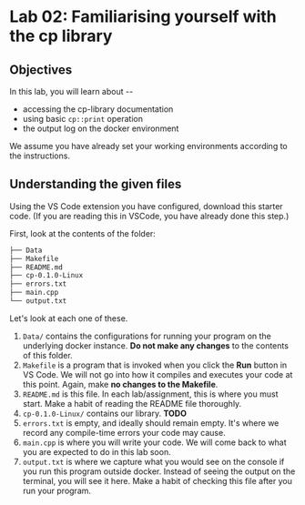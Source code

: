 # Lab 02: Familiarising yourself with the cp library

## Objectives

In this lab, you will learn about --

* accessing the cp-library documentation
* using basic `cp::print` operation
* the output log on the docker environment

We assume you have already set your working environments according to the  instructions.

## Understanding the given files

Using the VS Code extension you have configured, download this starter code. (If you are reading this in VSCode, you have already done this step.)

First, look at the contents of the folder:

```sh
├── Data
├── Makefile
├── README.md
├── cp-0.1.0-Linux
├── errors.txt
├── main.cpp
└── output.txt
```

Let's look at each one of these.

1. `Data/` contains the configurations for running your program on the underlying docker instance. **Do not make any changes** to the contents of this folder.
2. `Makefile` is a program that is invoked when you click the **Run** button in VS Code. We will not go into how it compiles and executes your code at this point. Again, make **no changes to the Makefile**.
3. `README.md` is this file. In each lab/assignment, this is where you must start. Make a habit of reading the README file thoroughly.
4. `cp-0.1.0-Linux/` contains our library. **TODO**
5. `errors.txt` is empty, and ideally should remain empty. It's where we record any compile-time errors your code may cause.
6. `main.cpp` is where you will write your code. We will come back to what you are expected to do in this lab soon.
7. `output.txt` is where we capture what you would see on the console if you run this program outside docker. Instead of seeing the output on the terminal, you will see it here. Make a habit of checking this file after you run your program.

## 